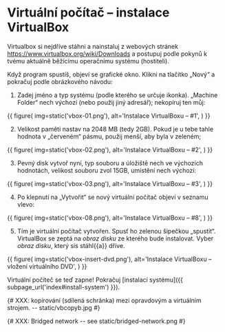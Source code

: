 # Virtuální počítač – instalace VirtualBox

Virtualbox si nejdříve stáhni a nainstaluj z webových stránek https://www.virtualbox.org/wiki/Downloads a postupuj podle pokynů k tvému aktuálně běžícímu operačnímu systému (hostiteli).

Když program spustíš, objeví se grafické okno.
Klikni na tlačitko „Nový“ a pokračuj podle obrázkového návodu:

1. Zadej jméno a typ systému (podle kterého se určuje ikonka).
   „Machine Folder“ nech výchozí (nebo použij jiný adresář);
   nekopíruj ten můj:

  {{ figure(
    img=static('vbox-01.png'),
    alt='Instalace VirtualBoxu – #1',
  ) }}

2. Velikost paměti nastav na 2048 MB (tedy 2GB).
   Pokud je u tebe tahle hodnota v „červeném“ pásmu, použij menší, aby byla
   v zeleném;

  {{ figure(
    img=static('vbox-02.png'),
    alt='Instalace VirtualBoxu – #2',
  ) }}

3. Pevný disk vytvoř nyní, typ souboru a úložiště nech ve výchozích hodnotách, velikost souboru zvol 15GB, umístění nech výchozí:

  {{ figure(
    img=static('vbox-03.png'),
    alt='Instalace VirtualBoxu – #3',
  ) }}

4. Po klepnutí na „Vytvořit“ se nový virtuální počítač objeví v seznamu vlevo:

  {{ figure(
    img=static('vbox-08.png'),
    alt='Instalace VirtualBoxu – #8',
  ) }}


5. Tím je virtuální počítač vytvořen.
   Spusť ho zelenou šipečkou „spustit“.
   VirtualBox se zeptá na *obraz disku* ze kterého bude instalovat.
   Vyber *obraz disku*, který sis stáhl{{a}} dříve.

  {{ figure(
    img=static('vbox-insert-dvd.png'),
    alt='Instalace VirtualBoxu – vložení virtuálního DVD',
  ) }}

Virtuální počíteč se teď zapne!
Pokračuj [instalací systému]({{ subpage_url('index#install-system') }}).


{#
XXX: kopírování (sdílená schránka) mezi opravdovým a virtuálním strojem.
   -- static/vbcopyb.jpg
#}

{#
XXX: Bridged network -- see static/bridged-network.png
#}
